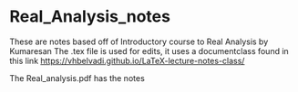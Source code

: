 # Real_Analysis_notes
These are notes based off of Introductory course to Real Analysis by Kumaresan
The .tex file is used for edits, it uses a documentclass found in this link https://vhbelvadi.github.io/LaTeX-lecture-notes-class/

The Real_analysis.pdf has the notes
